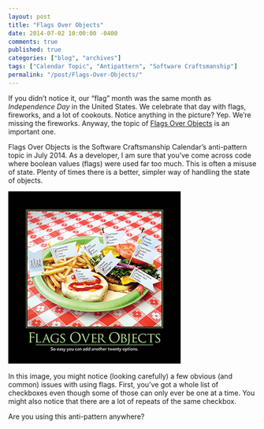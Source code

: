 ```yaml
---
layout: post
title: "Flags Over Objects"
date: 2014-07-02 10:00:00 -0400
comments: true
published: true
categories: ["blog", "archives"]
tags: ["Calendar Topic", "Antipattern", "Software Craftsmanship"]
permalink: "/post/Flags-Over-Objects/"
---
```

<!-- more -->



<p>If you didn’t notice it, our “flag” month was the same month as <em>Independence Day</em> in the United States. We celebrate that day with flags, fireworks, and a lot of cookouts. Notice anything in the picture? Yep. We’re missing the fireworks. Anyway, the topic of <a href="http://deviq.com/flags-over-objects" target="_blank">Flags Over Objects</a> is an important one.</p>  <p>Flags Over Objects is the Software Craftsmanship Calendar’s anti-pattern topic in July 2014. As a developer, I am sure that you’ve come across code where boolean values (flags) were used far too much. This is often a misuse of state. Plenty of times there is a better, simpler way of handling the state of objects.</p>  <p><a href="/images/files/Flags_Over_Objects_July_2014.png"><img title="Flags_Over_Objects_July_2014" style="border-left-width: 0px; border-right-width: 0px; border-bottom-width: 0px; display: inline; border-top-width: 0px" border="0" alt="Flags_Over_Objects_July_2014" src="/images/files/Flags_Over_Objects_July_2014_thumb.png" width="350" height="350" /></a> </p>  <p>In this image, you might notice (looking carefully) a few obvious (and common) issues with using flags. First, you’ve got a whole list of checkboxes even though some of those can only ever be one at a time. You might also notice that there are a lot of repeats of the same checkbox.</p>  <p>Are you using this anti-pattern anywhere?</p>
